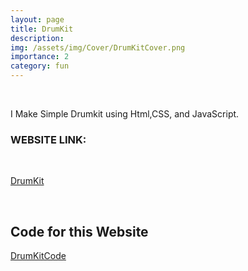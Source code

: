 ```yaml
---
layout: page
title: DrumKit
description: 
img: /assets/img/Cover/DrumKitCover.png
importance: 2
category: fun
---
```

<br>

I Make Simple Drumkit using Html,CSS, and JavaScript.
<br>

### WEBSITE LINK:

<br>

[DrumKit](https://awwais.me/DrumKit.github.io)

<br>

## Code for this Website

[DrumKitCode](https://github.com/awwais/DrumKit.github.io)
